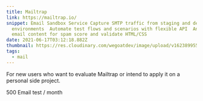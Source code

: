 ```yaml
---
title: Mailtrap
link: https://mailtrap.io/
snippet: Email Sandbox Service Capture SMTP traffic from staging and dev
  environments  Automate test flows and scenarios with flexible API  Analyze
  email content for spam score and validate HTML/CSS
date: 2021-06-17T03:12:18.882Z
thumbnail: https://res.cloudinary.com/wegoatdev/image/upload/v1623899559/freestuffdev/stuff/Screen_Shot_2021-06-17_at_11.12.08_AM.png
tags:
  - mail
---
```

For new users who want to evaluate Mailtrap or intend to apply it on a personal side project.

500 Email test / month